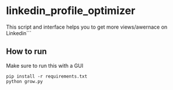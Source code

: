 # linkedin_profile_optimizer
This script and interface helps you to get more views/awernace on Linkedin```

## How to run
Make sure to run this with a GUI
```
pip install -r requirements.txt
python grow.py
```
